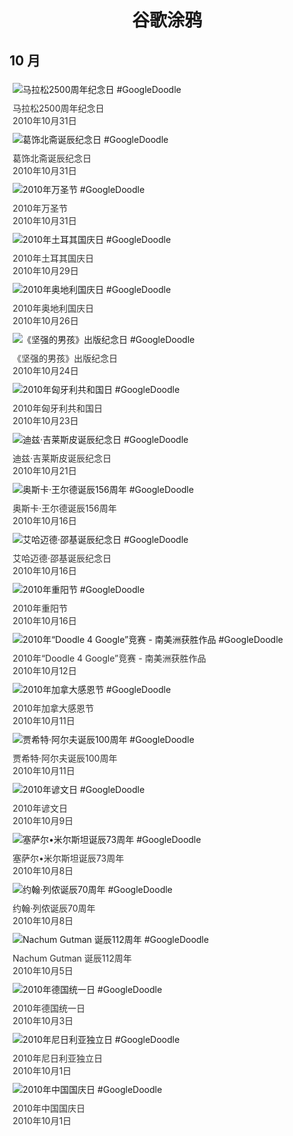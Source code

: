 
<h1 align="center"> 谷歌涂鸦 </h1>




## 10 月

<div class="image">


<img src="https:https://lh3.googleusercontent.com/WXnvgnBrdyr3p4VxesYk3nea8oI5NifnIha8ImbRP5HaO5EQkPdrLhtXnmviJur2o2eK-U1qOqLolKQU8HGdtAUAPzzU_cKVJZlnJyou=s660" alt="马拉松2500周年纪念日 #GoogleDoodle" style="margin: 5px"/>
<div class="info" style="font-size: 14px; color:#333333; margin:5px"><div class="title">马拉松2500周年纪念日</div><div class="date">2010年10月31日</div></div>

<img src="https:https://lh3.googleusercontent.com/VGpiRVlpCgdzaM3AJD0_lVCpUkr_ZW3PO3NYjEx9mM3E4wtT5QvHkpviMFxuJA-x7_wFWTOExbSpCBpB7yiGSZF2LdWUjDzmAVn8BK_q=s660" alt="葛饰北斋诞辰纪念日 #GoogleDoodle" style="margin: 5px"/>
<div class="info" style="font-size: 14px; color:#333333; margin:5px"><div class="title">葛饰北斋诞辰纪念日</div><div class="date">2010年10月31日</div></div>

<img src="https:https://lh3.googleusercontent.com/-Gty7wYkBK1vCAGSUtpaR5RQiMb7Ac5EF13hFaJ58t5Cf-5vIf4iymdP2DTFRFkWPXphmUHU3IHjgtNSO-aS65fSXSv1O3PKy0iMjthj=s660" alt="2010年万圣节 #GoogleDoodle" style="margin: 5px"/>
<div class="info" style="font-size: 14px; color:#333333; margin:5px"><div class="title">2010年万圣节</div><div class="date">2010年10月31日</div></div>

<img src="https:https://lh3.googleusercontent.com/LiyU1OA7Vfz3VLmeQw9KD0u2NWBJlnXdhw7MulaPe78Rm9kc6dir4zlxmEsRjef4wRDu-A6fuLzdN5L1tXAiIa0Tn3yghW5WEMQ3aqri=s660" alt="2010年土耳其国庆日 #GoogleDoodle" style="margin: 5px"/>
<div class="info" style="font-size: 14px; color:#333333; margin:5px"><div class="title">2010年土耳其国庆日</div><div class="date">2010年10月29日</div></div>

<img src="https:https://lh3.googleusercontent.com/Syio5S1jhKceDu3rvPfGuHVEGNGROKh3vixhRs0WCy093BlMOFED9AiBJ_-BhLEjx1Lm6raAtR8_9DqKVgoeKg8lPvRnA9Z30AtIv5yS=s660" alt="2010年奥地利国庆日 #GoogleDoodle" style="margin: 5px"/>
<div class="info" style="font-size: 14px; color:#333333; margin:5px"><div class="title">2010年奥地利国庆日</div><div class="date">2010年10月26日</div></div>

<img src="https://www.google.com/logos/2010/maluquinho10-hp.jpg" alt="《坚强的男孩》出版纪念日 #GoogleDoodle" style="margin: 5px"/>
<div class="info" style="font-size: 14px; color:#333333; margin:5px"><div class="title">《坚强的男孩》出版纪念日</div><div class="date">2010年10月24日</div></div>

<img src="https://www.google.com/logos/2010/hungarynationalday2010-ps.jpg" alt="2010年匈牙利共和国日 #GoogleDoodle" style="margin: 5px"/>
<div class="info" style="font-size: 14px; color:#333333; margin:5px"><div class="title">2010年匈牙利共和国日</div><div class="date">2010年10月23日</div></div>

<img src="https://www.google.com/logos/2010/gillespie10-instant.gif" alt="迪兹·吉莱斯皮诞辰纪念日 #GoogleDoodle" style="margin: 5px"/>
<div class="info" style="font-size: 14px; color:#333333; margin:5px"><div class="title">迪兹·吉莱斯皮诞辰纪念日</div><div class="date">2010年10月21日</div></div>

<img src="https:https://lh3.googleusercontent.com/ufxC2She5ERd9TotYPlGLXXQlC0dcZ8u3yOgbX-1ZJKITRvHJv-vU53PWDPfZjbHffxyy-32QDG1mPI_2ssmCgE83eIABB9e3EC3pcj_=s660" alt="奥斯卡·王尔德诞辰156周年 #GoogleDoodle" style="margin: 5px"/>
<div class="info" style="font-size: 14px; color:#333333; margin:5px"><div class="title">奥斯卡·王尔德诞辰156周年</div><div class="date">2010年10月16日</div></div>

<img src="https:https://lh3.googleusercontent.com/MUirE_7-_H2JfTMVf83z9LcvNd7P6uVAsrkhdyl4Yysgrkmtw7QipcVamraFoXVYdvLn8mtwnVxR_zJs9OCH6F7kSMcnDgIvKk6RhzBiRA=s660" alt="艾哈迈德·邵基诞辰纪念日 #GoogleDoodle" style="margin: 5px"/>
<div class="info" style="font-size: 14px; color:#333333; margin:5px"><div class="title">艾哈迈德·邵基诞辰纪念日</div><div class="date">2010年10月16日</div></div>

<img src="https:https://lh3.googleusercontent.com/guzchoKxYORxkjRPNWCf5wXKNR9MuqNIQrgmlOKVkAfESi0zmctEAEADHGd6k3zYIUhwa1OjUvOUL6qGxeD3XSHvSuEF0nZ3ClLucyE=s660" alt="2010年重阳节 #GoogleDoodle" style="margin: 5px"/>
<div class="info" style="font-size: 14px; color:#333333; margin:5px"><div class="title">2010年重阳节</div><div class="date">2010年10月16日</div></div>

<img src="https://www.google.com/logos/2010/d4g10_latam-hp.gif" alt="2010年“Doodle 4 Google”竞赛 - 南美洲获胜作品 #GoogleDoodle" style="margin: 5px"/>
<div class="info" style="font-size: 14px; color:#333333; margin:5px"><div class="title">2010年“Doodle 4 Google”竞赛 - 南美洲获胜作品</div><div class="date">2010年10月12日</div></div>

<img src="https://www.google.com/logos/2010/canadianthanksgiving2010-hp.jpg" alt="2010年加拿大感恩节 #GoogleDoodle" style="margin: 5px"/>
<div class="info" style="font-size: 14px; color:#333333; margin:5px"><div class="title">2010年加拿大感恩节</div><div class="date">2010年10月11日</div></div>

<img src="https:https://lh3.googleusercontent.com/tze_ATzjxHY-NgwTxRDHrhYCmTzzCmRq6bGYt9KiaIUrZgfyT6QLbq4C5XCs8VeiZj3fRdTsFPQ8TtyFFR7MZ8K4VRS6248lpAQpvFLK=s660" alt="贾希特·阿尔夫诞辰100周年 #GoogleDoodle" style="margin: 5px"/>
<div class="info" style="font-size: 14px; color:#333333; margin:5px"><div class="title">贾希特·阿尔夫诞辰100周年</div><div class="date">2010年10月11日</div></div>

<img src="https:https://lh3.googleusercontent.com/HswPLw5DCQkDGzslNLZJkua62Xdm3xHp471pAE_n-5racxkHrljNQnIGwOUxBsTpr1-ChhVg0Hnaape6xzKd_NB6XkPUrS6CD80RAPWtPg=s660" alt="2010年谚文日 #GoogleDoodle" style="margin: 5px"/>
<div class="info" style="font-size: 14px; color:#333333; margin:5px"><div class="title">2010年谚文日</div><div class="date">2010年10月9日</div></div>

<img src="https://www.google.com/logos/2010/cesarmilstein2010-hp.jpg" alt="塞萨尔•米尔斯坦诞辰73周年 #GoogleDoodle" style="margin: 5px"/>
<div class="info" style="font-size: 14px; color:#333333; margin:5px"><div class="title">塞萨尔•米尔斯坦诞辰73周年</div><div class="date">2010年10月8日</div></div>

<img src="https:https://lh3.googleusercontent.com/tDAOb5W74D-S21m3YQiciDsuNjGeOE6IN6UBrWY5M4G8Dgu1XRiNbPXz1e0zgfmj2TV9KwxEJNKu9iSU0qfL25UQ7g-RbgK-6ek8A1E=s660" alt="约翰·列侬诞辰70周年 #GoogleDoodle" style="margin: 5px"/>
<div class="info" style="font-size: 14px; color:#333333; margin:5px"><div class="title">约翰·列侬诞辰70周年</div><div class="date">2010年10月8日</div></div>

<img src="https://www.google.com/logos/2010/gutman10-hp.jpg" alt="Nachum Gutman 诞辰112周年 #GoogleDoodle" style="margin: 5px"/>
<div class="info" style="font-size: 14px; color:#333333; margin:5px"><div class="title">Nachum Gutman 诞辰112周年</div><div class="date">2010年10月5日</div></div>

<img src="https://www.google.com/logos/2010/germany10-hp.gif" alt="2010年德国统一日 #GoogleDoodle" style="margin: 5px"/>
<div class="info" style="font-size: 14px; color:#333333; margin:5px"><div class="title">2010年德国统一日</div><div class="date">2010年10月3日</div></div>

<img src="https:https://lh3.googleusercontent.com/rDb2OkxSPs88BZEt7OlUAlqcWyp4XkwyEu3fSD1yUE_gjtciOE9GMj9yBiNlN3xDx82QRqtqh9sXBxh4NpCrkPCmRlhYyAOuraOJNAna=s660" alt="2010年尼日利亚独立日 #GoogleDoodle" style="margin: 5px"/>
<div class="info" style="font-size: 14px; color:#333333; margin:5px"><div class="title">2010年尼日利亚独立日</div><div class="date">2010年10月1日</div></div>

<img src="https://www.google.com/logos/2010/china_national10-hp.gif" alt="2010年中国国庆日 #GoogleDoodle" style="margin: 5px"/>
<div class="info" style="font-size: 14px; color:#333333; margin:5px"><div class="title">2010年中国国庆日</div><div class="date">2010年10月1日</div></div>

</div>








